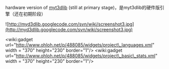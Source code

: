 hardware version of [myt3dlib](http://code.google.com/p/myt3dlib/) (still at primary stage)，是myt3dlib的硬件版引擎（还在初期阶段）

![http://myd3dlib.googlecode.com/svn/wiki/screenshot3.jpg](http://myd3dlib.googlecode.com/svn/wiki/screenshot3.jpg)

&lt;wiki:gadget url="http://www.ohloh.net/p/488085/widgets/project\_languages.xml" width = "370" height="230" border="1"/&gt;
&lt;wiki:gadget url="http://www.ohloh.net/p/488085/widgets/project\_basic\_stats.xml" width = "370" height="230" border="1"/&gt;